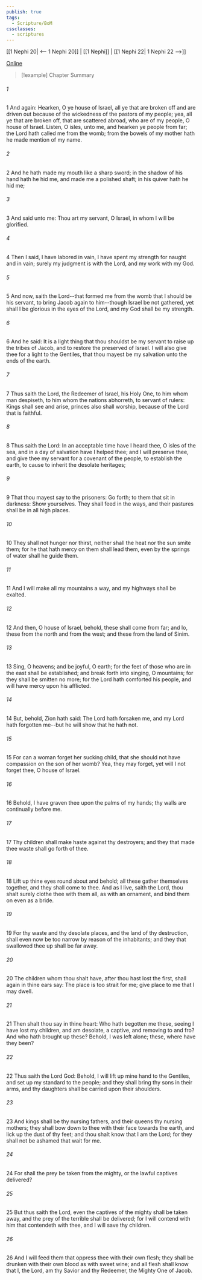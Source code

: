 ```yaml
---
publish: true
tags:
  - Scripture/BoM
cssclasses:
  - scriptures
---
```

[[1 Nephi 20| <-- 1 Nephi 20]] | [[1 Nephi]] | [[1 Nephi 22| 1 Nephi 22 -->]]

[Online](https://churchofjesuschrist.org/study/scriptures/bofm/1-ne/21?lang=eng)

>[!example] Chapter Summary
>
###### 1
1 And again: Hearken, O ye house of Israel, all ye that are broken off and are driven out because of the wickedness of the pastors of my people; yea, all ye that are broken off, that are scattered abroad, who are of my people, O house of Israel. Listen, O isles, unto me, and hearken ye people from far; the Lord hath called me from the womb; from the bowels of my mother hath he made mention of my name.
###### 2
2 And he hath made my mouth like a sharp sword; in the shadow of his hand hath he hid me, and made me a polished shaft; in his quiver hath he hid me;
###### 3
3 And said unto me: Thou art my servant, O Israel, in whom I will be glorified.
###### 4
4 Then I said, I have labored in vain, I have spent my strength for naught and in vain; surely my judgment is with the Lord, and my work with my God.
###### 5
5 And now, saith the Lord--that formed me from the womb that I should be his servant, to bring Jacob again to him--though Israel be not gathered, yet shall I be glorious in the eyes of the Lord, and my God shall be my strength.
###### 6
6 And he said: It is a light thing that thou shouldst be my servant to raise up the tribes of Jacob, and to restore the preserved of Israel. I will also give thee for a light to the Gentiles, that thou mayest be my salvation unto the ends of the earth.
###### 7
7 Thus saith the Lord, the Redeemer of Israel, his Holy One, to him whom man despiseth, to him whom the nations abhorreth, to servant of rulers: Kings shall see and arise, princes also shall worship, because of the Lord that is faithful.
###### 8
8 Thus saith the Lord: In an acceptable time have I heard thee, O isles of the sea, and in a day of salvation have I helped thee; and I will preserve thee, and give thee my servant for a covenant of the people, to establish the earth, to cause to inherit the desolate heritages;
###### 9
9 That thou mayest say to the prisoners: Go forth; to them that sit in darkness: Show yourselves. They shall feed in the ways, and their pastures shall be in all high places.
###### 10
10 They shall not hunger nor thirst, neither shall the heat nor the sun smite them; for he that hath mercy on them shall lead them, even by the springs of water shall he guide them.
###### 11
11 And I will make all my mountains a way, and my highways shall be exalted.
###### 12
12 And then, O house of Israel, behold, these shall come from far; and lo, these from the north and from the west; and these from the land of Sinim.
###### 13
13 Sing, O heavens; and be joyful, O earth; for the feet of those who are in the east shall be established; and break forth into singing, O mountains; for they shall be smitten no more; for the Lord hath comforted his people, and will have mercy upon his afflicted.
###### 14
14 But, behold, Zion hath said: The Lord hath forsaken me, and my Lord hath forgotten me--but he will show that he hath not.
###### 15
15 For can a woman forget her sucking child, that she should not have compassion on the son of her womb? Yea, they may forget, yet will I not forget thee, O house of Israel.
###### 16
16 Behold, I have graven thee upon the palms of my hands; thy walls are continually before me.
###### 17
17 Thy children shall make haste against thy destroyers; and they that made thee waste shall go forth of thee.
###### 18
18 Lift up thine eyes round about and behold; all these gather themselves together, and they shall come to thee. And as I live, saith the Lord, thou shalt surely clothe thee with them all, as with an ornament, and bind them on even as a bride.
###### 19
19 For thy waste and thy desolate places, and the land of thy destruction, shall even now be too narrow by reason of the inhabitants; and they that swallowed thee up shall be far away.
###### 20
20 The children whom thou shalt have, after thou hast lost the first, shall again in thine ears say: The place is too strait for me; give place to me that I may dwell.
###### 21
21 Then shalt thou say in thine heart: Who hath begotten me these, seeing I have lost my children, and am desolate, a captive, and removing to and fro? And who hath brought up these? Behold, I was left alone; these, where have they been?
###### 22
22 Thus saith the Lord God: Behold, I will lift up mine hand to the Gentiles, and set up my standard to the people; and they shall bring thy sons in their arms, and thy daughters shall be carried upon their shoulders.
###### 23
23 And kings shall be thy nursing fathers, and their queens thy nursing mothers; they shall bow down to thee with their face towards the earth, and lick up the dust of thy feet; and thou shalt know that I am the Lord; for they shall not be ashamed that wait for me.
###### 24
24 For shall the prey be taken from the mighty, or the lawful captives delivered?
###### 25
25 But thus saith the Lord, even the captives of the mighty shall be taken away, and the prey of the terrible shall be delivered; for I will contend with him that contendeth with thee, and I will save thy children.
###### 26
26 And I will feed them that oppress thee with their own flesh; they shall be drunken with their own blood as with sweet wine; and all flesh shall know that I, the Lord, am thy Savior and thy Redeemer, the Mighty One of Jacob.



